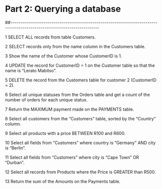 # Part 2: Querying a database
##---------------------------------------------------------------------------------------------------------------------------

1 SELECT ALL records from table Customers.

2 SELECT records only from the name column in the Customers table.

3 Show the name of the Customer whose CustomerID is 1.

4 UPDATE the record for CustomerID = 1 on the Customer table so that the name is “Lerato Mabitso”.

5 DELETE the record from the Customers table for customer 2 (CustomerID = 2).

6 Select all unique statuses from the Orders table and get a count of the number of orders for each unique status.

7 Return the MAXIMUM payment made on the PAYMENTS table.

8 Select all customers from the “Customers” table, sorted by the “Country” column.

9 Select all products with a price BETWEEN R100 and R600.

10 Select all fields from “Customers” where country is “Germany” AND city is “Berlin”.

11 Select all fields from “Customers” where city is “Cape Town” OR “Durban”.

12 Select all records from Products where the Price is GREATER than R500.

13 Return the sum of the Amounts on the Payments table.
